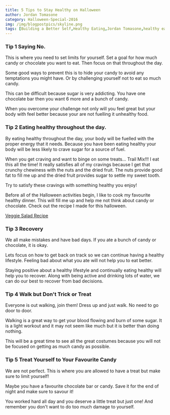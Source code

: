 ```yaml
---
title: 5 Tips to Stay Healthy on Halloween
author: Jordan Tomasone
category: Halloween-Special-2016
img: /img/blogpostpics/skyline.png
tags: [Building a Better Self,Healthy Eating,Jordan Tomasone,healthy eating,healthy eating for halloween,staying healthy,halloween,staying healthy on halloween,3 tips for staying healthy,3 tips for staying healthy on halloween,healthy halloween snacks,halloween music,Thor,self help,eating less candy on halloween,healthy eating ideas for halloween,halloween snacks ideas,halloween snacks 2016,halloween snacks easy,healthy halloween food,halloween healthy treats,help]
---
```


### Tip 1 Saying No.

This is where you need to set limits for yourself. Set a goal for how much candy or chocolate you want to eat. Then focus on that throughout the day.

Some good ways to prevent this is to hide your candy to avoid any temptations you might have.
Or by challenging yourself not to eat so much candy.

This can be difficult because sugar is very addicting.
You have one chocolate bar then you want 6 more and a bunch of candy.

When you overcome your challenge not only will you feel great but your body with feel better because your are not fuelling it unhealthy food.

### Tip 2 Eating healthy throughout the day.

By eating healthy throughout the day, your body will be fuelled with the proper energy that it needs.
Because you have been eating healthy your body will be less likely to crave sugar for a source of fuel.

When you get craving and want to binge on some treats... Trail Mix!!!
I eat this all the time!
It really satisfies all of my cravings because I get that crunchy chewiness with the nuts and the dried fruit. The nuts provide good fat to fill me up and the dried fruit provides sugar to settle my sweet tooth.

Try to satisfy these cravings with something healthy you enjoy!

Before all of the Halloween activities begin, I like to cook my favourite healthy dinner. This will fill me up and help me not think about candy or chocolate. Check out the recipe I made for this halloween.

[Veggie Salad Recipe](https://jordantomasone.com/recipe/2016/10/31/Halloween-Recipe.html)


### Tip 3 Recovery

We all make mistakes and have bad days. If you ate a bunch of candy or chocolate, it is okay.

Lets focus on how to get back on track so we can continue having a healthy lifestyle.
Feeling bad about what you ate will not help you to eat better.

Staying positive about a healthy lifestyle and continually eating healthy will help you to recover.
Along with being active and drinking lots of water, we can do our best to recover from bad decisions.

### Tip 4 Walk but Don't Trick or Treat

Everyone is out walking, join them!
Dress up and just walk. No need to go door to door.

Walking is a great way to get your blood flowing and burn of some sugar. It is a light workout and it may not seem like much but it is better than doing nothing.

This will be a great time to see all the great costumes because you will not be focused on getting as much candy as possible.

### Tip 5 Treat Yourself to Your Favourite Candy

We are not perfect. This is where you are allowed to have a treat but make sure to limit yourself!

Maybe you have a favourite chocolate bar or candy. Save it for the end of night and make sure to savour it!

You worked hard all day and you deserve a little treat but just one! And remember you don't want to do too much damage to yourself.
